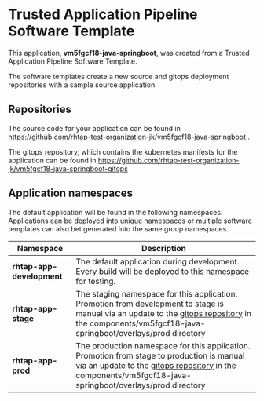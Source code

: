# Trusted Application Pipeline Software Template

This application, **vm5fgcf18-java-springboot**, was created from a Trusted Application Pipeline Software Template.

The software templates create a new source and gitops deployment repositories with a sample source application. 

## Repositories

The source code for your application can be found in [https://github.com/rhtap-test-organization-jk/vm5fgcf18-java-springboot ](https://github.com/rhtap-test-organization-jk/vm5fgcf18-java-springboot ).
 
The gitops repository, which contains the kubernetes manifests for the application can be found in 
[https://github.com/rhtap-test-organization-jk/vm5fgcf18-java-springboot-gitops ](https://github.com/rhtap-test-organization-jk/vm5fgcf18-java-springboot-gitops ) 

## Application namespaces 

The default application will be found in the following namespaces. Applications can be deployed into unique namespaces or multiple software templates can also bet generated into the same group namespaces.  

|  Namespace   |  Description   |  
| -------- | -------- |   
| **rhtap-app-development** | The default application during development. Every build will be deployed to this namespace for testing. | 
| **rhtap-app-stage** | The staging namespace for this application. Promotion from development to stage is manual via an update to the [gitops repository](https://github.com/rhtap-test-organization-jk/vm5fgcf18-java-springboot-gitops ) in the components/vm5fgcf18-java-springboot/overlays/prod directory |  
| **rhtap-app-prod** | The production namespace for this application. Promotion from stage to production is manual via an update to the [gitops repository](https://github.com/rhtap-test-organization-jk/vm5fgcf18-java-springboot-gitops ) in the components/vm5fgcf18-java-springboot/overlays/prod directory | 